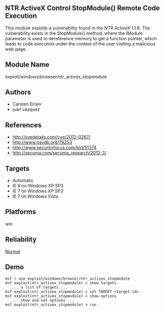 ## NTR ActiveX Control StopModule() Remote Code Execution

This module exploits a vulnerability found in the NTR 
ActiveX 1.1.8. The vulnerability exists in the StopModule() 
method, where the lModule parameter is used to dereference 
memory to get a function pointer, which leads to code 
execution under the context of the user visiting a malicious 
web page.


## Module Name
exploit/windows/browser/ntr_activex_stopmodule

## Authors
* Carsten Eiram
* juan vazquez


## References
* http://cvedetails.com/cve/2012-0267/
* http://www.osvdb.org/78253
* http://www.securityfocus.com/bid/51374
* http://secunia.com/secunia_research/2012-2/



## Targets
* Automatic
* IE 6 on Windows XP SP3
* IE 7 on Windows XP SP3
* IE 7 on Windows Vista


## Platforms
win

## Reliability
[Normal](https://github.com/rapid7/metasploit-framework/wiki/Exploit-Ranking)

## Demo

```
msf > use exploit/windows/browser/ntr_activex_stopmodule
msf exploit(ntr_activex_stopmodule) > show targets
   ... a list of targets ...
msf exploit(ntr_activex_stopmodule) > set TARGET <target-id>
msf exploit(ntr_activex_stopmodule) > show options
   ... show and set options ...
msf exploit(ntr_activex_stopmodule) > run
```
    
    